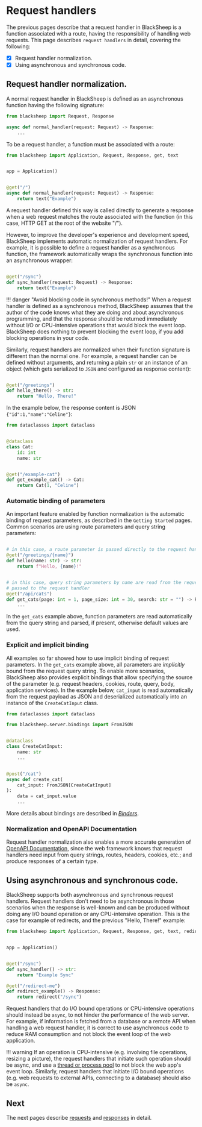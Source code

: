 # Request handlers

The previous pages describe that a request handler in BlackSheep is a function
associated with a route,  having the responsibility of handling web requests.
This page describes `request handlers` in detail, covering the following:

- [X] Request handler normalization.
- [X] Using asynchronous and synchronous code.

## Request handler normalization.
A normal request handler in BlackSheep is defined as an asynchronous function
having the following signature:

```python
from blacksheep import Request, Response

async def normal_handler(request: Request) -> Response:
    ...

```

To be a request handler, a function must be associated with a route:

```python
from blacksheep import Application, Request, Response, get, text


app = Application()


@get("/")
async def normal_handler(request: Request) -> Response:
    return text("Example")
```

A request handler defined this way is called directly to generate a response
when a web request matches the route associated with the function (in this
case, HTTP GET at the root of the website "/").

However, to improve the developer's experience and development speed,
BlackSheep implements automatic normalization of request handlers. For example,
it is possible to define a request handler as a synchronous function, the
framework automatically wraps the synchronous function into an asynchronous
wrapper:

```python

@get("/sync")
def sync_handler(request: Request) -> Response:
    return text("Example")

```

!!! danger "Avoid blocking code in synchronous methods!"
    When a request handler is defined as a synchronous method, BlackSheep
    assumes that the author of the code knows what they are doing and about
    asynchronous programming, and that the response should be returned
    immediately without I/O or CPU-intensive operations that would block the
    event loop. BlackSheep does nothing to prevent blocking the event loop, if
    you add blocking operations in your code.

Similarly, request handlers are normalized when their function signature is
different than the normal one. For example, a request handler can be defined
without arguments, and returning a plain `str` or an instance of an object
(which gets serialized to `JSON` and configured as response content):

```python

@get("/greetings")
def hello_there() -> str:
    return "Hello, There!"

```

In the example below, the response content is JSON `{"id":1,"name":"Celine"}`:

```python
from dataclasses import dataclass


@dataclass
class Cat:
    id: int
    name: str


@get("/example-cat")
def get_example_cat() -> Cat:
    return Cat(1, "Celine")

```

### Automatic binding of parameters

An important feature enabled by function normalization is the automatic binding
of request parameters, as described in the `Getting Started` pages. Common
scenarios are using route parameters and query string parameters:

```python

# in this case, a route parameter is passed directly to the request handler
@get("/greetings/{name}")
def hello(name: str) -> str:
    return f"Hello, {name}!"


# in this case, query string parameters by name are read from the request and
# passed to the request handler
@get("/api/cats")
def get_cats(page: int = 1, page_size: int = 30, search: str = "") -> Response:
    ...

```

In the `get_cats` example above, function parameters are read automatically
from the query string and parsed, if present, otherwise default values are
used.

### Explicit and implicit binding

All examples so far showed how to use implicit binding of request parameters.
In the `get_cats` example above, all parameters are _implicitly_ bound from the
request query string. To enable more scenarios, BlackSheep also provides
explicit bindings that allow specifying the source of the parameter (e.g.
request headers, cookies, route, query, body, application services). In the
example below, `cat_input` is read automatically from the request payload as
JSON and deserialized automatically into an instance of the `CreateCatInput`
class.

```python
from dataclasses import dataclass

from blacksheep.server.bindings import FromJSON


@dataclass
class CreateCatInput:
    name: str
    ...


@post("/cat")
async def create_cat(
    cat_input: FromJSON[CreateCatInput]
):
    data = cat_input.value
    ...
```

More details about bindings are described in _[Binders](binders.md)_.

### Normalization and OpenAPI Documentation

Request handler normalization also enables a more accurate generation of
[OpenAPI Documentation](openapi.md), since the web framework knows that request
handlers need input from query strings, routes, headers, cookies, etc.; and
produce responses of a certain type.

## Using asynchronous and synchronous code.

BlackSheep supports both asynchronous and synchronous request handlers. Request
handlers don't need to be asynchronous in those scenarios when the response is
well-known and can be produced without doing any I/O bound operation or any
CPU-intensive operation. This is the case for example of redirects, and the
previous "Hello, There!" example:

```python
from blacksheep import Application, Request, Response, get, text, redirect


app = Application()


@get("/sync")
def sync_handler() -> str:
    return "Example Sync"

@get("/redirect-me")
def redirect_example() -> Response:
    return redirect("/sync")

```

Request handlers that do I/O bound operations or CPU-intensive operations
should instead be `async`, to not hinder the performance of the web server. For
example, if information is fetched from a database or a remote API when
handling a web request handler, it is correct to use asynchronous code
to reduce RAM consumption and not block the event loop of the web application.

!!! warning
    If an operation is CPU-intensive (e.g. involving file operations,
    resizing a picture), the request handlers that initiate such operation should
    be async, and use a [thread or process
    pool](https://docs.python.org/3/library/asyncio-eventloop.html#executing-code-in-thread-or-process-pools)
    to not block the web app's event loop.
    Similarly, request handlers that initiate I/O bound operations (e.g. web
    requests to external APIs, connecting to a database) should also be `async`.

## Next
The next pages describe [requests](requests.md) and [responses](responses.md)
in detail.

